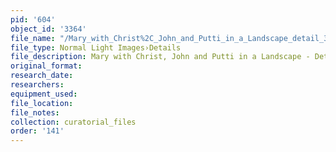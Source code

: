 ```yaml
---
pid: '604'
object_id: '3364'
file_name: "/Mary_with_Christ%2C_John_and_Putti_in_a_Landscape_detail_3.jpg"
file_type: Normal Light Images›Details
file_description: Mary with Christ, John and Putti in a Landscape - Detail 3
original_format:
research_date:
researchers:
equipment_used:
file_location:
file_notes:
collection: curatorial_files
order: '141'
---
```

